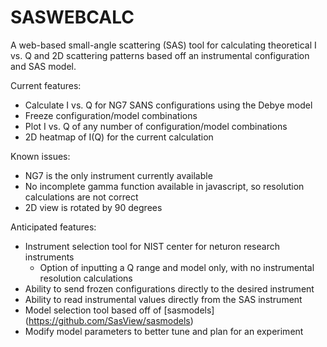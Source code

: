 # SASWEBCALC

A web-based small-angle scattering (SAS) tool for calculating theoretical I vs. Q and 2D scattering patterns based off an instrumental configuration and SAS model.

Current features:

- Calculate I vs. Q for NG7 SANS configurations using the Debye model
- Freeze configuration/model combinations
- Plot I vs. Q of any number of configuration/model combinations
- 2D heatmap of I(Q) for the current calculation

Known issues:

- NG7 is the only instrument currently available
- No incomplete gamma function available in javascript, so resolution calculations are not correct
- 2D view is rotated by 90 degrees

Anticipated features:

- Instrument selection tool for NIST center for neturon research instruments
	- Option of inputting a Q range and model only, with no instrumental resolution calculations
- Ability to send frozen configurations directly to the desired instrument
- Ability to read instrumental values directly from the SAS instrument
- Model selection tool based off of [sasmodels] (https://github.com/SasView/sasmodels)
- Modify model parameters to better tune and plan for an experiment